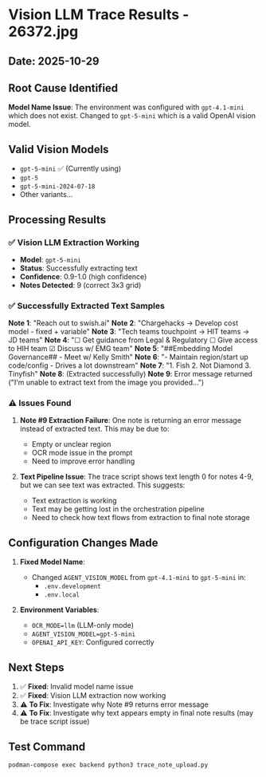 # Vision LLM Trace Results - 26372.jpg

## Date: 2025-10-29

## Root Cause Identified
**Model Name Issue**: The environment was configured with `gpt-4.1-mini` which does not exist. Changed to `gpt-5-mini` which is a valid OpenAI vision model.

## Valid Vision Models
- `gpt-5-mini` ✅ (Currently using)
- `gpt-5`
- `gpt-5-mini-2024-07-18`
- Other variants...

## Processing Results

### ✅ Vision LLM Extraction Working
- **Model**: `gpt-5-mini`
- **Status**: Successfully extracting text
- **Confidence**: 0.9-1.0 (high confidence)
- **Notes Detected**: 9 (correct 3x3 grid)

### ✅ Successfully Extracted Text Samples

**Note 1**: "Reach out to swish.ai"
**Note 2**: "Chargehacks → Develop cost model - fixed + variable"
**Note 3**: "Tech teams touchpoint → HIT teams → JD teams"
**Note 4**: "☐ Get guidance from Legal & Regulatory ☐ Give access to HIH team ☑ Discuss w/ EMG team"
**Note 5**: "##Embedding Model Governance## - Meet w/ Kelly Smith"
**Note 6**: "- Maintain region/start up code/config - Drives a lot downstream"
**Note 7**: "1. Fish 2. Not Diamond 3. Tinyfish"
**Note 8**: (Extracted successfully)
**Note 9**: Error message returned ("I'm unable to extract text from the image you provided...")

### ⚠️ Issues Found

1. **Note #9 Extraction Failure**: One note is returning an error message instead of extracted text. This may be due to:
   - Empty or unclear region
   - OCR mode issue in the prompt
   - Need to improve error handling

2. **Text Pipeline Issue**: The trace script shows text length 0 for notes 4-9, but we can see text was extracted. This suggests:
   - Text extraction is working
   - Text may be getting lost in the orchestration pipeline
   - Need to check how text flows from extraction to final note storage

## Configuration Changes Made

1. **Fixed Model Name**:
   - Changed `AGENT_VISION_MODEL` from `gpt-4.1-mini` to `gpt-5-mini` in:
     - `.env.development`
     - `.env.local`

2. **Environment Variables**:
   - `OCR_MODE=llm` (LLM-only mode)
   - `AGENT_VISION_MODEL=gpt-5-mini`
   - `OPENAI_API_KEY`: Configured correctly

## Next Steps

1. ✅ **Fixed**: Invalid model name issue
2. ✅ **Fixed**: Vision LLM extraction now working
3. ⚠️ **To Fix**: Investigate why Note #9 returns error message
4. ⚠️ **To Fix**: Investigate why text appears empty in final note results (may be trace script issue)

## Test Command
```bash
podman-compose exec backend python3 trace_note_upload.py
```

